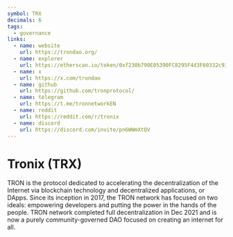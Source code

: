 ```yaml
---
symbol: TRX
decimals: 6
tags:
  - governance
links:
  - name: website
    url: https://trondao.org/
  - name: explorer
    url: https://etherscan.io/token/0xf230b790E05390FC8295F4d3F60332c93BEd42e2
  - name: x
    url: https://x.com/trondao
  - name: github
    url: https://github.com/tronprotocol/
  - name: telegram
    url: https://t.me/tronnetworkEN
  - name: reddit
    url: https://reddit.com/r/tronix
  - name: discord
    url: https://discord.com/invite/pn6WWmXtQV
---
```


# Tronix (TRX)

TRON is the protocol dedicated to accelerating the decentralization of the Internet via blockchain technology and decentralized applications, or DApps. Since its inception in 2017, the TRON network has focused on two ideals: empowering developers and putting the power in the hands of the people. TRON network completed full decentralization in Dec 2021 and is now a purely community-governed DAO focused on creating an internet for all.
